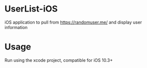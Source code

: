 # UserList-iOS
iOS application to pull from https://randomuser.me/ and display user information

# Usage
Run using the xcode project, compatible for iOS 10.3+
